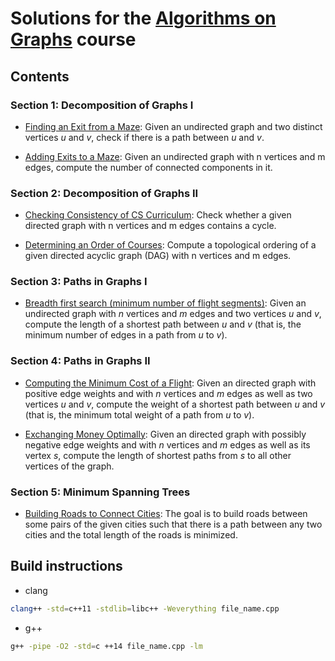 
# Solutions for the [Algorithms on Graphs](https://www.coursera.org/learn/algorithms-on-graphs/) course

## Contents

### Section 1: Decomposition of Graphs I

* [Finding an Exit from a Maze](https://github.com/olpotkin/ds_and_algos_modern_cpp/blob/master/03-algorithms-on-graphs/week1/1_finding_exit_from_maze/reachability.cpp):
   Given an undirected graph and two distinct vertices _u_ and _v_, check if there is a path between _u_ and _v_.

* [Adding Exits to a Maze](https://github.com/olpotkin/ds_and_algos_modern_cpp/blob/master/03-algorithms-on-graphs/week1/2_adding_exits_to_maze/connected_components.cpp):
   Given an undirected graph with n vertices and m edges, compute the number of connected components in it.

### Section 2: Decomposition of Graphs II

* [Checking Consistency of CS Curriculum](https://github.com/olpotkin/ds_and_algos_modern_cpp/blob/master/03-algorithms-on-graphs/week2/1_cs_curriculum/acyclicity.cpp):
   Check whether a given directed graph with n vertices and m edges contains a cycle.

* [Determining an Order of Courses](https://github.com/olpotkin/ds_and_algos_modern_cpp/blob/master/03-algorithms-on-graphs/week2/2_order_of_courses/toposort.cpp):
   Compute a topological ordering of a given directed acyclic graph (DAG) with n vertices and m edges.

### Section 3: Paths in Graphs I

* [Breadth first search (minimum number of flight segments)](https://github.com/olpotkin/ds_and_algos_modern_cpp/blob/master/03-algorithms-on-graphs/week3/1_flight_segments/bfs.cpp):
   Given an undirected graph with _n_ vertices and _m_ edges and two vertices _u_ and _v_, compute the length of a shortest path between _u_ and _v_ (that is, the minimum number of edges in a path from _u_ to _v_).

### Section 4: Paths in Graphs II

* [Computing the Minimum Cost of a Flight](https://github.com/olpotkin/ds_and_algos_modern_cpp/blob/master/03-algorithms-on-graphs/week4/1_minimum_flight_cost/dijkstra.cpp):
   Given an directed graph with positive edge weights and with _n_ vertices and _m_ edges as well as two vertices _u_ and _v_, compute the weight of a shortest path between _u_ and _v_ (that is, the minimum total weight of a path from _u_ to _v_).

* [Exchanging Money Optimally](https://github.com/olpotkin/ds_and_algos_modern_cpp/blob/master/03-algorithms-on-graphs/week4/3_exchanging_money/shortest_paths.cpp):
   Given an directed graph with possibly negative edge weights and with _n_ vertices and _m_ edges as well as its vertex _s_, compute the length of shortest paths from _s_ to all other vertices of the graph.

### Section 5: Minimum Spanning Trees

* [Building Roads to Connect Cities](TBD):
   The goal is to build roads between some pairs of the given cities such that there is a path between any two cities and the total length of the roads is minimized.

## Build instructions

* clang

```bash
clang++ -std=c++11 -stdlib=libc++ -Weverything file_name.cpp
```

* g++

```bash
g++ -pipe -O2 -std=c ++14 file_name.cpp -lm
```
